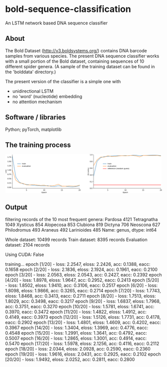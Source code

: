 # bold-sequence-classification

An LSTM network based DNA sequence classifier

## About

The Bold Dataset (http://v3.boldsystems.org/) contains DNA barcode samples from various species.
The present DNA sequence classifier works with a small portion of the Bold dataset, containing sequences of
10 different spider genera. (A sample of the training dataset can be found in the 'bolddata' directory.)

The present version of the classifier is a simple one with
- unidirectional LSTM
- no 'word' (nucleotide) embedding
- no attention mechanism

## Software / libraries

Python; pyTorch, matplotlib

## The training process

![training](https://github.com/peterszabo77/bold-sequence-classification/blob/master/images/training.png)

## Output

filtering records of the 10 most frequent genera:
Pardosa        4121
Tetragnatha    1049
Xysticus        854
Alopecosa       853
Clubiona        819
Dictyna         706
Neoscona        627
Philodromus     493
Araneus         492
Larinioides     485
Name: genus, dtype: int64

Whole dataset: 10499 records
Train dataset: 8395 records
Evaluation dataset: 2104 records

Using CUDA: False

training...
epoch [1/20] - loss: 2.2547, eloss: 2.2426, acc: 0.1388, eacc: 0.1658
epoch [2/20] - loss: 2.1836, eloss: 2.1924, acc: 0.1961, eacc: 0.2100
epoch [3/20] - loss: 2.0563, eloss: 2.0543, acc: 0.2427, eacc: 0.2392
epoch [4/20] - loss: 1.8978, eloss: 1.9647, acc: 0.2952, eacc: 0.2413
epoch [5/20] - loss: 1.8502, eloss: 1.9410, acc: 0.3106, eacc: 0.2517
epoch [6/20] - loss: 1.8098, eloss: 1.9866, acc: 0.3265, eacc: 0.2714
epoch [7/20] - loss: 1.7743, eloss: 1.8468, acc: 0.3413, eacc: 0.2711
epoch [8/20] - loss: 1.7513, eloss: 1.8029, acc: 0.3498, eacc: 0.3217
epoch [9/20] - loss: 1.6837, eloss: 1.7968, acc: 0.3751, eacc: 0.3270
epoch [10/20] - loss: 1.5781, eloss: 1.6741, acc: 0.3970, eacc: 0.3472
epoch [11/20] - loss: 1.4822, eloss: 1.4912, acc: 0.4149, eacc: 0.3973
epoch [12/20] - loss: 1.5126, eloss: 1.7731, acc: 0.4178, eacc: 0.2902
epoch [13/20] - loss: 1.4801, eloss: 1.4609, acc: 0.4202, eacc: 0.3967
epoch [14/20] - loss: 1.3404, eloss: 1.3969, acc: 0.4776, eacc: 0.4548
epoch [15/20] - loss: 1.2991, eloss: 1.3641, acc: 0.4792, eacc: 0.5007
epoch [16/20] - loss: 1.2865, eloss: 1.3001, acc: 0.4914, eacc: 0.5470
epoch [17/20] - loss: 1.5978, eloss: 2.1256, acc: 0.4116, eacc: 0.2112
epoch [18/20] - loss: 2.0344, eloss: 2.0928, acc: 0.2590, eacc: 0.2360
epoch [19/20] - loss: 1.9616, eloss: 2.0431, acc: 0.2925, eacc: 0.2102
epoch [20/20] - loss: 1.9492, eloss: 2.0252, acc: 0.2811, eacc: 0.2800
